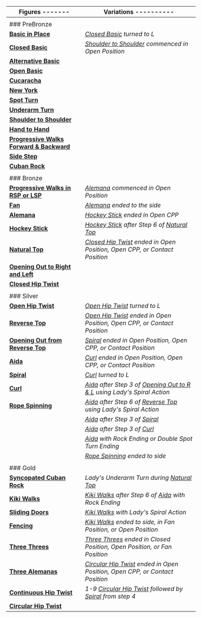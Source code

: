 | Figures ------- | Variations ---------- |
|---|---|
|  |
| ### PreBronze |  |
| [**Basic in Place**](rumba/basic_in_place.md) | *[Closed Basic](rumba/closed_basic.md) turned to L* |
| [**Closed Basic**](rumba/closed_basic.md) | *[Shoulder to Shoulder](rumba/shoulder_to_shoulder.md) commenced in Open Position* |
| [**Alternative Basic**](rumba/alternative_basic.md) |  |
| [**Open Basic**](rumba/open_basic.md) |  |
| [**Cucaracha**](rumba/cucaracha.md) |  |
| [**New York**](rumba/new_york.md) |  |
| [**Spot Turn**](rumba/spot_turn.md) |  |
| [**Underarm Turn**](rumba/underarm_turn.md) |  |
| [**Shoulder to Shoulder**](rumba/shoulder_to_shoulder.md) |  |
| [**Hand to Hand**](rumba/hand_to_hand.md) |  |
| [**Progressive Walks Forward &amp; Backward**](rumba/progressive_walks.md) |  |
| [**Side Step**](rumba/side_step.md) |  |
| [**Cuban Rock**](rumba/cuban_rocks.md) |  |
|  |  |
| ### Bronze |  |
| [**Progressive Walks in RSP or LSP**](rumba/progressive_walks_rsp_lsp.md) | [*Alemana*](rumba/alemana.md) *commenced in Open Position* |
| [**Fan**](rumba/fan.md) | [*Alemana*](rumba/alemana.md) *ended to the side* |
| [**Alemana**](rumba/alemana.md) | [*Hockey Stick*](rumba/hockey_stick.md) *ended in Open CPP* |
| [**Hockey Stick**](rumba/hockey_stick.md) | [*Hockey Stick*](rumba/hockey_stick.md) *after Step 6 of [Natural Top](rumba/natural_top.md)* |
| [**Natural Top**](rumba/natural_top.md) | [*Closed Hip Twist*](rumba/closed_hip.md) *ended in Open Position, Open CPP, or Contact Position* |
| [**Opening Out to Right and Left**](rumba/opening_out_LR.md) |  |
| [**Closed Hip Twist**](rumba/closed_hip.md) |  |
|  |  |
| ### Silver |  |
| [**Open Hip Twist**](rumba/open_hip.md) | [*Open Hip Twist*](rumba/open_hip.md) *turned to L* |
| [**Reverse Top**](rumba/reverse_top.md) | [*Open Hip Twist*](rumba/open_hip.md) *ended in Open Position, Open CPP, or Contact Position* |
| [**Opening Out from Reverse Top**](rumba/opening_reverse.md) | *[Spiral](rumba/spiral.md) ended in Open Position, Open CPP, or Contact Position* |
| [**Aida**](rumba/aida.md) | *[Curl](rumba/curl.md) ended in Open Position, Open CPP, or Contact Position* |
| [**Spiral**](rumba/spiral.md) | *[Curl](rumba/curl.md) turned to L* |
| [**Curl**](rumba/curl.md) | [*Aida*](rumba/aida.md) *after Step 3 of [Opening Out to R &amp; L](rumba/opening_out_LR.md) using Lady's Spiral Action* |
| [**Rope Spinning**](rumba/rope_spinning.md) | [*Aida*](rumba/aida.md) *after Step 6 of [Reverse Top](rumba/reverse_top.md) using Lady's Spiral Action* |
|  | [*Aida*](rumba/aida.md) *after Step 3 of [Spiral](rumba/spiral.md)* |
|  | [*Aida*](rumba/aida.md) *after Step 3 of [Curl](rumba/curl.md)* |
|  | [*Aida*](rumba/aida.md) *with Rock Ending or Double Spot Turn Ending* |
|  | *[Rope Spinning](rumba/rope_spinning.md) ended to side* |
|  |  |
| ### Gold |  |
| [**Syncopated Cuban Rock**](rumba/syncopated_cuban_rock.md) | *Lady's Underarm Turn during [Natural Top](rumba/natural_top.md)* |
| [**Kiki Walks**](rumba/kiki_walks.md) | [*Kiki Walks*](rumba/kiki_walks.md) *after Step 6 of* [*Aida*](rumba/aida.md) *with Rock Ending* |
| [**Sliding Doors**](rumba/sliding_doors.md) | *[Kiki Walks](rumba/kiki_walks.md) with Lady's Spiral Action* |
| [**Fencing**](rumba/fencing.md) | *[Kiki Walks](rumba/kiki_walks.md) ended to side, in Fan Position, or Open Position* |
| [**Three Threes**](rumba/three_threes.md) | [*Three Threes*](rumba/three_threes.md) *ended in Closed Position, Open Position, or Fan Position* |
| [**Three Alemanas**](rumba/three_alemanas.md) | *[Circular Hip Twist](rumba/circular_hip_twist.md) ended in Open Position, Open CPP, or Contact Position* |
| [**Continuous Hip Twist**](rumba/continuous_hip_twist.md) | *1-9 [Circular Hip Twist](rumba/circular_hip_twist.md) followed by [Spiral](rumba/spiral.md) from step 4* |
| [**Circular Hip Twist**](rumba/circular_hip_twist.md) |  |